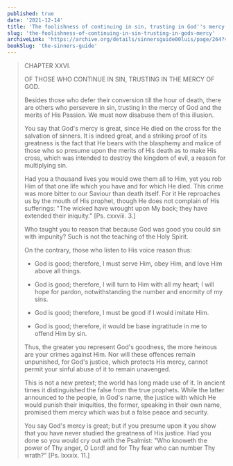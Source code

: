 ```yaml
---
published: true
date: '2021-12-14'
title: 'The foolishness of continuing in sin, trusting in God''s mercy'
slug: 'the-foolishness-of-continuing-in-sin-trusting-in-gods-mercy'
archiveLink: 'https://archive.org/details/sinnersguide00luis/page/264?view=theater'
bookSlug: 'the-sinners-guide'
---
```


> CHAPTER XXVI.
> 
> OF THOSE WHO CONTINUE IN SIN, TRUSTING IN THE MERCY OF GOD.
> 
> Besides those who defer their conversion till the hour of death, there are others who persevere in sin, trusting in the mercy of God and the merits of His Passion. We must now disabuse them of this illusion.
> 
> You say that God's mercy is great, since He died on the cross for the salvation of sinners. It is indeed great, and a striking proof of its greatness is the fact that He bears with the blasphemy and malice of those who so presume upon the merits of His death as to make His cross, which was intended to destroy the kingdom of evil, a reason for multiplying sin.
> 
> Had you a thousand lives you would owe them all to Him, yet you rob Him of that one life which you have and for which He died. This crime was more bitter to our Saviour than death itself. For it He reproaches us by the mouth of His prophet, though He does not complain of His sufferings: "The wicked have wrought upon My back; they have extended their iniquity." [Ps. cxxviii. 3.]
> 
> Who taught you to reason that because God was good you could sin with impunity? Such is not the teaching of the Holy Spirit.
> 
> On the contrary, those who listen to His voice reason thus:
> 
> * God is good; therefore, I must serve Him, obey Him, and love Him above all things.
> 
> * God is good; therefore, I will turn to Him with all my heart; I will hope for pardon, notwithstanding the number and enormity of my sins.
> 
> * God is good; therefore, I must be good if I would imitate Him.
> 
> * God is good; therefore, it would be base ingratitude in me to offend Him by sin.
> 
> Thus, the greater you represent God's goodness, the more heinous are your crimes against Him. Nor will these offences remain unpunished, for God's justice, which protects His mercy, cannot permit your sinful abuse of it to remain unavenged.
> 
> This is not a new pretext; the world has long made use of it. In ancient times it distinguished the false from the true prophets. While the latter announced to the people, in God's name, the justice with which He would punish their iniquities, the former, speaking in their own name, promised them mercy which was but a false peace and security.
> 
> You say God's mercy is great; but if you presume upon it you show that you have never studied the greatness of His justice. Had you done so you would cry out with the Psalmist: "Who knoweth the power of Thy anger, O Lord! and for Thy fear who can number Thy wrath?" [Ps. lxxxix. 11.]